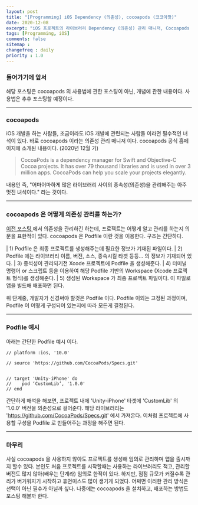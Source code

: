 ```yaml
---
layout: post
title: "[Programming] iOS Dependency (의존성), cocoapods (코코아팟)"
date: 2020-12-08
excerpt: "iOS 프로젝트의 라이브러리 Dependency (의존성) 관리 매니저, Cocoapods 에 관하여"
tags: [Programming, iOS]
comments: false
sitemap :
changefreq : daily
priority : 1.0
---
```


### 들어가기에 앞서

해당 포스팅은 cocoapods 의 사용법에 관한 포스팅이 아닌, 개념에 관한 내용이다. 사용법은 추후 포스팅할 예정이다.

---


### cocoapods

iOS 개발을 하는 사람들, 조금이라도 iOS 개발에 관련되는 사람들 이라면 필수적인 녀석이 있다. 바로 cocoapods 이라는 의존성 관리 매니저 이다. cocoapods 공식 홈페이지에 소개된 내용이다. (2020년 12월 기)


> CocoaPods is a dependency manager for Swift and Objective-C Cocoa projects. It has over 79 thousand libraries and is used in over 3 million apps. CocoaPods can help you scale your projects elegantly.
>

내용인 즉, "어마어마하게 많은 라이브러리 사이의 종속성(의존성)을 관리해주는 아주 멋진 녀석이다." 라는 것이다.

---


### cocoapods 은 어떻게 의존성 관리를 하는가?

<p><a href="https://codinggom.github.io/Dependency/">이전 포스팅 </a> 에서 의존성을 관리하긴 하는데, 프로젝트는 어떻게 알고 관리를 하는지 의문을 표한적이 있다. cocoapods 은 Podfile 이란 것을 이용한다. 구조는 간단하다.

| 1) Podfile 은 최종 프로젝트를 생성해주는데 필요한 정보가 기재된 파일이다.
| 2) Podfile 에는 라이브러리 이름, 버전, 소스, 종속시킬 타겟 등등... 의 정보가 기재되어 있다.
| 3) 종석성이 관리되기전 Xcode 프로젝트에 Podfile 을 생성해준다.
| 4) 터미널 명령어 or 스크립트 등을 이용하여 해당 Podfile 기반의 Workspace (Xcode 프로젝트 형식)를 생성해준다.
| 5) 생성된 Workspace 가 최종 프로젝트 파일이다. 이 파일로 앱을 빌드해 배포하면 된다.

위 단계중, 개발자가 신경써야 할것은 Podfile 이다. Podfile 이외는 고정된 과정이며, Podfile 이 어떻게 구성되어 있는지에 따라 모든게 결정된다.


---


### Podfile 예시

아래는 간단한 Podfile 예시 이다.

>
```
// platform :ios, '10.0'

// source 'https://github.com/CocoaPods/Specs.git'


// target 'Unity-iPhone' do
//    pod ‘CustomLib’, '1.0.0'
// end

```

간단하게 해석을 해보면, 프로젝트 내에 'Unity-iPhone' 타겟에 'CustomLib' 의 '1.0.0' 버전을 의존성으로 걸어준다. 해당 라이브러리는 'https://github.com/CocoaPods/Specs.git' 에서 가져온다.
이처럼 프로젝트에 사용할 구성을 Podfile 로 만들어주는 과정을 해주면 된다.

---


### 마무리

사실 cocoapods 을 사용하지 않아도 프로젝트를 생성해 임의로 관리하며 앱을 출시까지 할수 있다. 본인도 처음 프로젝트를 시작할때는 사용하는 라이브러리도 적고, 관리할 버전도 많지 않아(배우는 단계라) 임의로 한적이 있다. 하지만, 점점 규모가 커질수록 관리가 버거워지기 시작하고 휴먼미스도 많이 생기게 되었다. 어쩌면 이러한 관리 방식은 선택이 아닌 필수가 아닐까 싶다. 나중에는 cocoapods 을 설치하고, 배포하는 방법도 포스팅 해볼까 한다.
